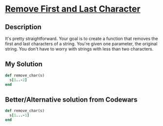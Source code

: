 # [Remove First and Last Character](https://www.codewars.com/kata/56bc28ad5bdaeb48760009b0)

## Description
It's pretty straightforward. Your goal is to create a function that removes the first and last characters of a string. 
You're given one parameter, the original string. You don't have to worry with strings with less than two characters.

## My Solution
```ruby
def remove_char(s)
  s[1..-2]
end
```
## Better/Alternative solution from Codewars
```ruby
def remove_char(s)
  s[1...-1]
end
```
